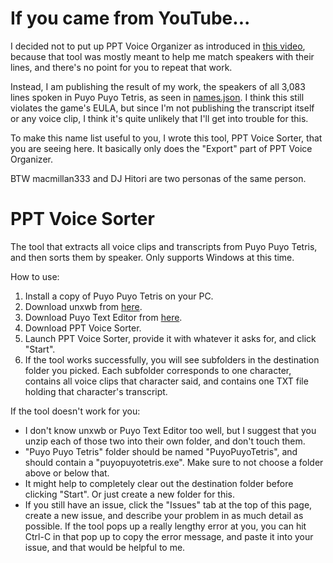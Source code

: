 # If you came from YouTube...
I decided not to put up PPT Voice Organizer as introduced in [this video](https://www.youtube.com/watch?v=lmLvdla_hSw), because that tool was mostly meant to help me match speakers with their lines, and there's no point for you to repeat that work.

Instead, I am publishing the result of my work, the speakers of all 3,083 lines spoken in Puyo Puyo Tetris, as seen in [names.json](https://github.com/macmillan333/ppt-voice-sorter/blob/master/PPTVoiceSorter/PPTVoiceSorter/Resources/names.json). I think this still violates the game's EULA, but since I'm not publishing the transcript itself or any voice clip, I think it's quite unlikely that I'll get into trouble for this.

To make this name list useful to you, I wrote this tool, PPT Voice Sorter, that you are seeing here. It basically only does the "Export" part of PPT Voice Organizer.

BTW macmillan333 and DJ Hitori are two personas of the same person.
# PPT Voice Sorter
The tool that extracts all voice clips and transcripts from Puyo Puyo Tetris, and then sorts them by speaker. Only supports Windows at this time.

How to use:

1. Install a copy of Puyo Puyo Tetris on your PC.
2. Download unxwb from [here](http://aluigi.altervista.org/papers/unxwb.zip).
3. Download Puyo Text Editor from [here](https://github.com/nickworonekin/puyo-text-editor/releases).
4. Download PPT Voice Sorter.
5. Launch PPT Voice Sorter, provide it with whatever it asks for, and click "Start".
6. If the tool works successfully, you will see subfolders in the destination folder you picked. Each subfolder corresponds to one character, contains all voice clips that character said, and contains one TXT file holding that character's transcript.

If the tool doesn't work for you:

* I don't know unxwb or Puyo Text Editor too well, but I suggest that you unzip each of those two into their own folder, and don't touch them.
* "Puyo Puyo Tetris" folder should be named "PuyoPuyoTetris", and should contain a "puyopuyotetris.exe". Make sure to not choose a folder above or below that.
* It might help to completely clear out the destination folder before clicking "Start". Or just create a new folder for this.
* If you still have an issue, click the "Issues" tab at the top of this page, create a new issue, and describe your problem in as much detail as possible. If the tool pops up a really lengthy error at you, you can hit Ctrl-C in that pop up to copy the error message, and paste it into your issue, and that would be helpful to me.